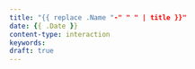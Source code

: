 ```yaml
---
title: "{{ replace .Name "-" " " | title }}"
date: {{ .Date }}
content-type: interaction
keywords:
draft: true
---
```

[comment]: # (A note is any quick thought, quote, one-liners or a simple tweet. )
